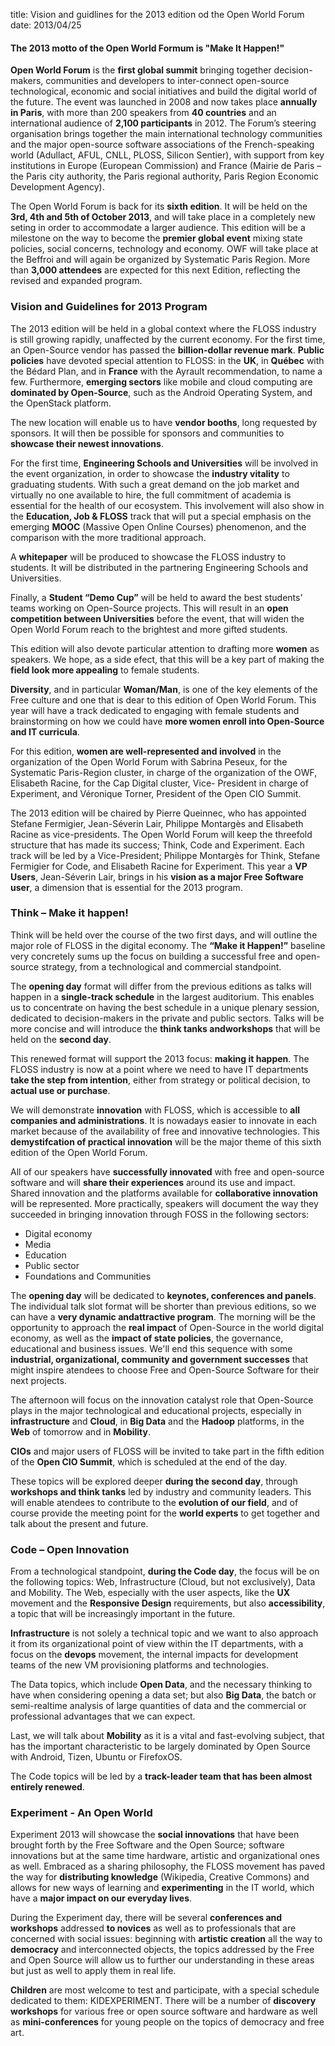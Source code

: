 title: Vision and guidlines for the 2013 edition od the Open World Forum
date: 2013/04/25

#### The 2013 motto of the Open World Formum is "<b>Make It Happen!</b>"

**Open World Forum** is the **first global summit** bringing together decision-makers,
communities and developers to inter-connect open-source technological, economic and
social initiatives and build the digital world of the future. The event was launched in 2008
and now takes place **annually in Paris**, with more than 200 speakers from **40 countries** and
an international audience of **2,100 participants** in 2012. The Forum’s steering organisation
brings together the main international technology communities and the major open-source
software associations of the French-speaking world (Adullact, AFUL, CNLL, PLOSS,
Silicon Sentier), with support from key institutions in Europe (European Commission) and
France (Mairie de Paris – the Paris city authority, the Paris regional authority, Paris Region
Economic Development Agency).


The Open World Forum is back for its **sixth edition**. It will be held on the **3rd, 4th and 5th
of October 2013**, and will take place in a completely new seting in order to accommodate
a larger audience. This edition will be a milestone on the way to become the **premier
global event** mixing state policies, social concerns, technology and economy. OWF will
take place at the Beffroi and will again be organized by Systematic Paris Region. More
than **3,000 attendees** are expected for this next Edition, reflecting the revised and expanded program.

### Vision and Guidelines for 2013 Program

The 2013 edition will be held in a global context where the FLOSS industry is still growing rapidly, unaffected by the current economy. For the first time, an Open-Source vendor has passed the **billion-dollar revenue mark**. **Public policies** have devoted special attention to FLOSS: in the **UK**, in **Québec** with the Bédard Plan, and in **France** with the Ayrault recommendation, to name a few. Furthermore, **emerging sectors** like mobile and cloud computing are **dominated by Open-Source**, such as the Android Operating System, and the OpenStack platform.

The new location will enable us to have **vendor booths**, long requested by sponsors. It will then be possible for sponsors and communities to **showcase their newest innovations**.

For the first time, **Engineering Schools and Universities** will be involved in the event organization, in order to showcase the **industry vitality** to graduating students. With such
a great demand on the job market and virtually no one available to hire, the full
commitment of academia is essential for the health of our ecosystem. This involvement
will also show in the **Education, Job & FLOSS** track that will put a special emphasis on
the emerging **MOOC** (Massive Open Online Courses) phenomenon, and the comparison
with the more traditional approach.

A **whitepaper** will be produced to showcase the FLOSS industry to students. It will be distributed in the partnering Engineering Schools and Universities.

Finally, a **Student “Demo Cup”** will be held to award the best students' teams working on
Open-Source projects. This will result in an **open competition between Universities**
before the event, that will widen the Open World Forum reach to the brightest and more
gifted students.

This edition will also devote particular attention to drafting more **women** as speakers.
We hope, as a side efect, that this will be a key part of making the **field look more appealing** to female students.

**Diversity**, and in particular **Woman/Man**, is one of the key elements of the Free culture
and one that is dear to this edition of Open World Forum. This year will have a
track dedicated to engaging with female students and brainstorming on how we could
have **more women enroll into Open-Source and IT curricula**.

For this edition, **women are well-represented and involved** in the organization of the
Open World Forum  with Sabrina Peseux, for the Systematic Paris-Region cluster, in
charge of the organization of the OWF, Elisabeth Racine, for the Cap Digital cluster, Vice-
President in charge of Experiment, and Véronique Torner, President of the Open CIO
Summit.

The 2013 edition will be chaired by Pierre Queinnec, who has appointed Stefane Fermigier,
Jean-Séverin Lair, Philippe Montargès and Elisabeth Racine as vice-presidents. The Open
World Forum will keep the threefold structure that has made its success; Think, Code and
Experiment. Each track will be led by a Vice-President; Philippe Montargès for Think,
Stefane Fermigier for Code, and Elisabeth Racine for Experiment. This year a **VP Users**,
Jean-Séverin Lair, brings in his **vision as a major Free Software user**, a dimension that is
essential for the 2013 program.

### Think – Make it happen!

Think will be held over the course of the two first days, and will outline the major role of
FLOSS in the digital economy. The **“Make it Happen!”** baseline very concretely sums up the focus on building a successful free and open-source strategy, from a technological and 
commercial standpoint. 


The **opening day** format will differ from the previous editions as talks will happen in a
**single-track schedule** in the largest auditorium. This enables us to concentrate on having
the best schedule in a unique plenary session, dedicated to decision-makers in the private
and public sectors. Talks will be more concise and will introduce the **think tanks andworkshops** that will be held on the **second day**.

This renewed format will support the 2013 focus: **making it happen**. The FLOSS industry 
is now at a point where we need to have IT departments **take the step from intention**, either from strategy or political decision, to **actual use or purchase**.

We will demonstrate **innovation** with FLOSS, which is accessible to **all companies and administrations**. It is nowadays easier to innovate in each market because of the availability of free and innovative technologies. This **demystifcation of practical innovation** will be the major theme of this sixth edition of the Open World Forum.

All of our speakers have **successfully innovated** with free and open-source software and
will **share their experiences** around its use and impact. Shared innovation and the
platforms available for **collaborative innovation** will be represented. More practically,
speakers will document the way they succeeded in bringing innovation through FOSS in
the following sectors:
 
* Digital economy
* Media
* Education
* Public sector
* Foundations and Communities
 

The **opening day** will be dedicated to **keynotes, conferences and panels**. The individual
talk slot format will be shorter than previous editions, so we can have a **very dynamic andattractive program**. The morning will be the opportunity to approach the **real impact** of
Open-Source in the world digital economy, as well as the **impact of state policies**, the
governance, educational and business issues. We'll end this sequence with some
**industrial, organizational, community and government successes** that might inspire
atendees to choose Free and Open-Source Software for their next projects.

The afternoon will focus on the innovation catalyst role that Open-Source plays in the
major technological and educational projects, especially in **infrastructure** and **Cloud**, in
**Big Data** and the **Hadoop** platforms, in the **Web** of tomorrow and in **Mobility**.

**CIOs** and major users of FLOSS will be invited to take part in the fifth edition of the **Open CIO Summit**, which is scheduled at the end of the day.

These topics will be explored deeper **during the second day**, through **workshops and think tanks** led by industry and community leaders. This will enable atendees to
contribute to the **evolution of our field**, and of course provide the meeting point for the
**world experts** to get together and talk about the present and future.

### Code – Open Innovation

From a technological standpoint, **during the Code day**, the focus will be on the following topics: Web, Infrastructure (Cloud, but not exclusively), Data and Mobility. The Web, especially with the user aspects, like the **UX** movement and the **Responsive Design** requirements, but also **accessibility**, a topic that will be increasingly important in the future.

**Infrastructure** is not solely a technical topic and we want to also approach it from its organizational point of view within the IT departments, with a focus on the **devops** movement, the internal impacts for development teams of the new VM provisioning platforms and technologies.

The Data topics, which include **Open Data**, and the necessary thinking to have when considering opening a data set; but also **Big Data**, the batch or semi-realtime analysis of large quantities of data and the commercial or professional advantages that we can expect.

Last, we will talk about **Mobility** as it is a vital and fast-evolving subject, that has the important characteristic to be largely dominated by Open Source with Android, Tizen, Ubuntu or FirefoxOS.

The Code topics will be led by a **track-leader team that has been almost entirely renewed**.

### Experiment - An Open World

Experiment 2013 will showcase the **social innovations** that have been brought forth by the Free Software and the Open Source; software innovations but at the same time hardware, artistic and organizational ones as well. Embraced as a sharing philosophy, the FLOSS movement has paved the way for **distributing knowledge** (Wikipedia, Creative Commons) and allows for new ways of learning and **experimenting** in the IT world, which have a **major impact on our everyday lives**.

During the Experiment day, there will be several **conferences and workshops** addressed **to novices** as well as to professionals that are concerned with social issues: beginning with **artistic creation** all the way to **democracy** and interconnected objects, the topics addressed by the Free and Open Source will allow us to further our understanding in these areas but just as well to apply them in real life.

**Children** are most welcome to test and participate, with a special schedule dedicated to them: KIDEXPERIMENT. There will be a number of **discovery workshops** for various free or open source software and hardware as well as **mini-conferences** for young people on the topics of democracy and free art.

